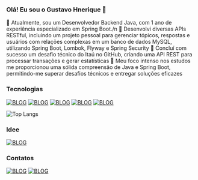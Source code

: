 ### Olá! Eu sou o Gustavo Hnerique 👋

🔭 Atualmente, sou um Desenvolvedor Backend Java, com 1 ano de experiência especializado em Spring Boot./n
🌱 Desenvolvi diversas APIs RESTful, incluindo um projeto pessoal para gerenciar tópicos, respostas e usuários com relações complexas em um banco de dados MySQL, utilizando Spring Boot, Lombok, Flyway e Spring Security
👯 Concluí com sucesso um desafio técnico do Itaú no GitHub, criando uma API REST para processar transações e gerar estatísticas
💬 Meu foco intenso nos estudos me proporcionou uma sólida compreensão de Java e Spring Boot, permitindo-me superar desafios técnicos e entregar soluções eficazes


### Tecnologias

[![BLOG](https://img.shields.io/badge/Java-ED8B00?style=for-the-badge&logo=openjdk&logoColor=white)]() 
[![BLOG](https://img.shields.io/badge/Spring-6DB33F?style=for-the-badge&logo=spring&logoColor=white)]()
[![BLOG](https://img.shields.io/badge/MySQL-00000F?style=for-the-badge&logo=mysql&logoColor=white)]()
[![BLOG](https://img.shields.io/badge/GIT-E44C30?style=for-the-badge&logo=git&logoColor=white)]()
[![BLOG](https://img.shields.io/badge/Eclipse-2C2255?style=for-the-badge&logo=eclipse&logoColor=white)]()

![Top Langs](https://github-readme-stats.vercel.app/api/top-langs/?username=Kiraruto&layout=compact&theme=transparent)

### Idee

[![BLOG](https://img.shields.io/badge/IntelliJ_IDEA-000000.svg?style=for-the-badge&logo=intellij-idea&logoColor=white)]()


### Contatos

[![BLOG](https://img.shields.io/badge/Gmail-D14836?style=for-the-badge&logo=gmail&logoColor=white)](gustavo.b.henrique22123@gmail.com)
[![BLOG](https://img.shields.io/badge/LinkedIn-0077B5?style=for-the-badge&logo=linkedin&logoColor=white)](www.linkedin.com/in/gustavo-henrique-b-queiroz123)

